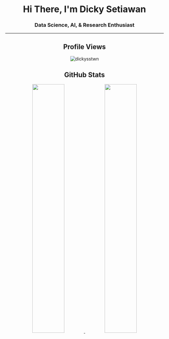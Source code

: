 <h1 align="center">Hi There, I'm Dicky Setiawan</h1>
<h3 align="center">Data Science, AI, & Research Enthusiast</h3>
<hr />

<h2 align="center">Profile Views</h2>
<p align="center"><img src="https://komarev.com/ghpvc/?username=dickysstwn&label=Profile%20views&color=0e75b6&style=flat" alt="dickysstwn" /></p>

<h2 align="center">GitHub Stats</h2>

<p align="center">
  <a href="https://github.com/dickysstwn">
    <img src="https://github-readme-stats.vercel.app/api?username=dickysstwn&show_icons=true&theme=github_dark&hide_border=true" width="45%" />
    <img src="https://github-readme-streak-stats.herokuapp.com/?user=dickysstwn&theme=github-dark-blue&hide_border=true" width="45%"/>
  </a>
</p>
